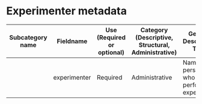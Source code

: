 # Experimenter metadata

| Subcategory name	| Fieldname |	Use (Required or optional) |	Category (Descriptive, Structural, Administrative)	| General Description	Type |
| --------	| -------- |	-------- |	--------	| -------- |
| | experimenter | Required | Administrative | Name of persion who performed experiment | string |

